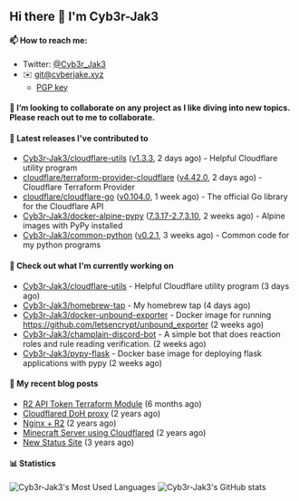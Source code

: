 ## Hi there 👋 I'm Cyb3r-Jak3

#### 📫 How to reach me:
  - Twitter: [@Cyb3r_Jak3](https://twitter.com/Cyb3r_Jak3)
  - ✉️ git@cyberjake.xyz
    - [PGP key](https://gist.githubusercontent.com/Cyb3r-Jak3/d1068b61b50239b171faf018a0269f67/raw/b876db002e6b0630795382c0b9134771ffa5fe3a/cyb3rjak3@pm.me.asc)


#### 👯 I’m looking to collaborate on any project as I like diving into new topics. Please reach out to me to collaborate.


#### 🔭 Latest releases I've contributed to

- [Cyb3r-Jak3/cloudflare-utils](https://github.com/Cyb3r-Jak3/cloudflare-utils) ([v1.3.3](https://github.com/Cyb3r-Jak3/cloudflare-utils/releases/tag/v1.3.3), 2 days ago) - Helpful Cloudflare utility program 
- [cloudflare/terraform-provider-cloudflare](https://github.com/cloudflare/terraform-provider-cloudflare) ([v4.42.0](https://github.com/cloudflare/terraform-provider-cloudflare/releases/tag/v4.42.0), 2 days ago) - Cloudflare Terraform Provider
- [cloudflare/cloudflare-go](https://github.com/cloudflare/cloudflare-go) ([v0.104.0](https://github.com/cloudflare/cloudflare-go/releases/tag/v0.104.0), 1 week ago) - The official Go library for the Cloudflare API
- [Cyb3r-Jak3/docker-alpine-pypy](https://github.com/Cyb3r-Jak3/docker-alpine-pypy) ([7.3.17-2.7,3.10](https://github.com/Cyb3r-Jak3/docker-alpine-pypy/releases/tag/7.3.17-2.7%2C3.10), 2 weeks ago) - Alpine images with PyPy installed
- [Cyb3r-Jak3/common-python](https://github.com/Cyb3r-Jak3/common-python) ([v0.2.1](https://github.com/Cyb3r-Jak3/common-python/releases/tag/v0.2.1), 3 weeks ago) - Common code for my python programs

#### 👷 Check out what I'm currently working on

- [Cyb3r-Jak3/cloudflare-utils](https://github.com/Cyb3r-Jak3/cloudflare-utils) - Helpful Cloudflare utility program  (3 days ago)
- [Cyb3r-Jak3/homebrew-tap](https://github.com/Cyb3r-Jak3/homebrew-tap) - My homebrew tap (4 days ago)
- [Cyb3r-Jak3/docker-unbound-exporter](https://github.com/Cyb3r-Jak3/docker-unbound-exporter) - Docker image for running https://github.com/letsencrypt/unbound_exporter (2 weeks ago)
- [Cyb3r-Jak3/champlain-discord-bot](https://github.com/Cyb3r-Jak3/champlain-discord-bot) - A simple bot that does reaction roles and rule reading verification.  (2 weeks ago)
- [Cyb3r-Jak3/pypy-flask](https://github.com/Cyb3r-Jak3/pypy-flask) - Docker base image for deploying flask applications with pypy (2 weeks ago)

#### 📜 My recent blog posts

- [R2 API Token Terraform Module](https://blog.cyberjake.xyz/post/2024-03-19-cloudflare-r2-terraform/) (6 months ago)
- [Cloudflared DoH proxy](https://blog.cyberjake.xyz/post/2023-02-17-cloudflared-doh/) (2 years ago)
- [Nginx &#43; R2](https://blog.cyberjake.xyz/post/2022-10-01-nginx-proxy-r2/) (2 years ago)
- [Minecraft Server using Cloudflared](https://blog.cyberjake.xyz/post/2022-03-26-cloudflared-minecraft/) (2 years ago)
- [New Status Site](https://blog.cyberjake.xyz/post/2021-09-27-status-site/) (3 years ago)


#### 📊 Statistics
![Cyb3r-Jak3's Most Used Languages](https://github-readme-stats.vercel.app/api/top-langs/?username=Cyb3r-Jak3&theme=cobalt&hide=css,html,scss)
![Cyb3r-Jak3's GitHub stats](https://github-readme-stats.vercel.app/api?username=Cyb3r-Jak3&count_private=true&show_icons=true&theme=cobalt&line_height=40)
